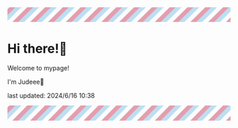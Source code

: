 <!-- Header image -->
<img src="./pokemon/pokemon_41.png" width="1000">

# Hi there!👋

Welcome to mypage!

I'm Judeee🐷

last updated: 2024/6/16 10:38

<!-- Footer image -->
<img src="./pokemon/pokemon_41.png" width="1000">
